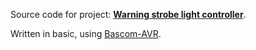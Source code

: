 Source code for project: **[Warning strobe light controller](http://uctrl.net/projects/119/avr/warning-strobe-light-controller)**.

Written in basic, using [Bascom-AVR](http://www.mcselec.com/).
